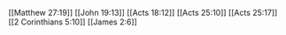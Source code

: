 [[Matthew 27:19]]
[[John 19:13]]
[[Acts 18:12]]
[[Acts 25:10]]
[[Acts 25:17]]
[[2 Corinthians 5:10]]
[[James 2:6]]

